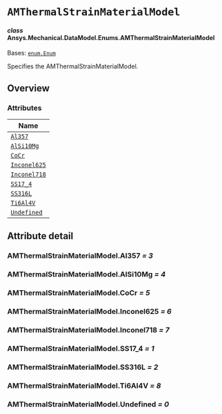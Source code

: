 # `AMThermalStrainMaterialModel`

<a id="ansys.mechanical.stubs.v242.Ansys.Mechanical.DataModel.Enums.AMThermalStrainMaterialModel"></a>

#### *class* Ansys.Mechanical.DataModel.Enums.AMThermalStrainMaterialModel

Bases: [`enum.Enum`](https://docs.python.org/3/library/enum.html#enum.Enum)

Specifies the AMThermalStrainMaterialModel.

<!-- !! processed by numpydoc !! -->

<a id="overview"></a>

## Overview

### Attributes

| Name |
| ---------------------------------------------------------- |
| [`Al357`](#AMThermalStrainMaterialModel.Al357) |
| [`AlSi10Mg`](#AMThermalStrainMaterialModel.AlSi10Mg) |
| [`CoCr`](#AMThermalStrainMaterialModel.CoCr) |
| [`Inconel625`](#AMThermalStrainMaterialModel.Inconel625) |
| [`Inconel718`](#AMThermalStrainMaterialModel.Inconel718) |
| [`SS17_4`](#AMThermalStrainMaterialModel.SS17_4) |
| [`SS316L`](#AMThermalStrainMaterialModel.SS316L) |
| [`Ti6Al4V`](#AMThermalStrainMaterialModel.Ti6Al4V) |
| [`Undefined`](#AMThermalStrainMaterialModel.Undefined) |

<a id="attribute-detail"></a>

## Attribute detail

<a id="AMThermalStrainMaterialModel.Al357"></a>

### AMThermalStrainMaterialModel.Al357 *= 3*

<a id="AMThermalStrainMaterialModel.AlSi10Mg"></a>

### AMThermalStrainMaterialModel.AlSi10Mg *= 4*

<a id="AMThermalStrainMaterialModel.CoCr"></a>

### AMThermalStrainMaterialModel.CoCr *= 5*

<a id="AMThermalStrainMaterialModel.Inconel625"></a>

### AMThermalStrainMaterialModel.Inconel625 *= 6*

<a id="AMThermalStrainMaterialModel.Inconel718"></a>

### AMThermalStrainMaterialModel.Inconel718 *= 7*

<a id="AMThermalStrainMaterialModel.SS17_4"></a>

### AMThermalStrainMaterialModel.SS17_4 *= 1*

<a id="AMThermalStrainMaterialModel.SS316L"></a>

### AMThermalStrainMaterialModel.SS316L *= 2*

<a id="AMThermalStrainMaterialModel.Ti6Al4V"></a>

### AMThermalStrainMaterialModel.Ti6Al4V *= 8*

<a id="AMThermalStrainMaterialModel.Undefined"></a>

### AMThermalStrainMaterialModel.Undefined *= 0*


